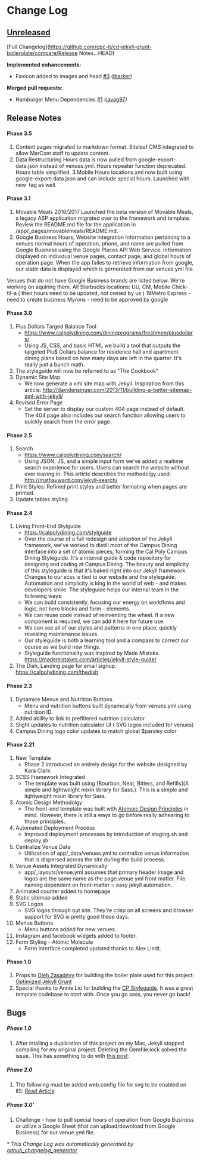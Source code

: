 # Change Log

## [Unreleased](https://github.com/cpc-it/cd-jekyll-grunt-boilerplate/tree/HEAD)

[Full Changelog](https://github.com/cpc-it/cd-jekyll-grunt-boilerplate/compare/Release Notes...HEAD)

**Implemented enhancements:**

- Favicon added to images and head [\#3](https://github.com/cpc-it/cd-jekyll-grunt-boilerplate/pull/3) ([lbarker](https://github.com/lbarker))

**Merged pull requests:**

- Hamburger Menu Dependencies [\#1](https://github.com/cpc-it/cd-jekyll-grunt-boilerplate/pull/1) ([javag97](https://github.com/javag97))

## Release Notes
#### Phase 3.5
1. Content pages migrated to markdown format. Siteleaf CMS integrated to allow MarCom staff to update content.
2. Data Restructuring
Hours data is now pulled from google-export-data.json instead of venues.yml. Hours repeater function deprecated. Hours table simplified. 
3.Mobile Hours
locations.xml now built using google-export-data.json and can include special hours. Launched with new <image> tag as well. 
#### Phase 3.1
1. Movable Meals 2016/2017
Launched the beta version of Movable Meals, a legacy ASP application migrated over to the framework and template. Review the README.md file for the application in /app/_pages/movablemeals/README.md.
2. Google Business Hours, Website Integration
Information pertaining to a venues normal hours of operation, phone, and name are pulled from Google Business using the Google Places API Web Service. Information displayed on individual venue pages, contact page, and global hours of operation page. When the app failes to retrieve information from google, our static data is displayed which is gernerated from our venues.yml file.

Venues that do not have Google Business brands are listed below. We're working on aquiring them.
All Starbucks locations: UU, CM, Mobile
Chick-fil-a ( their hours need to be updated, not owned by us )
19Metro Express - need to create business
Myrons - need to be approved by google 

#### Phase 3.0
1. Plus Dollars Targed Balance Tool
	* https://www.calpolydining.com/diningprograms/freshmen/plusdollars/
	* Using JS, CSS, and basic HTML we build a tool that outputs the targeted Plu$ Dollars balance for residence hall and apartment dining plans based on how many days are left in the quarter. It's really just a bunch math.
2. The styleguide will now be referred to as "The Cookbook"
3. Dynamic Site Map
	* We now generate a xml site map with Jekyll. Inspiration from this article: http://davidensinger.com/2013/11/building-a-better-sitemap-xml-with-jekyll/
4. Revised Error Page
	* Set the server to display our custom 404 page instead of default. The 404 page also includes our search function allowing users to quickly search from the error page. 
#### Phase 2.5
1. Search
	* https://www.calpolydining.com/search/
	* Using JSON, JS, and a simple input form we've added a realtime search experience for users. Users can search the website without ever leaving in. This article describes the methodolgy used: http://mathayward.com/jekyll-search/ 
2. Print Styles: Refined print styles and better formating when pages are printed. 
3. Update tables styling. 

#### Phase 2.4
1. Living Front-End Stylguide
	* https://calpolydining.com/stylguide
	* Over the course of a full redesign and adoption of the Jekyll framework, we've worked to distill most of the Campus Dining interface into a set of atomic pieces, forming the Cal Poly Campus Dining Styleguide. It's a internal guide & code repository for designing and coding at Campus Dining. The beauty and simplicity of this styleguide is that it's baked right into our Jekyll framework. Changes to our scss is tied to our website and the styleguide. Automation and simplicity is king in the world of web - and makes developers smile. The styleguide helps our internal team in the following ways:
	* We can build consistently, focusing our energy on workflows and logic, not hero blocks and form - elements.
	* We can reuse code instead of reinventing the wheel. If a new component is required, we can add it here for future use.
	* We can see all of our styles and patterns in one place, quickly revealing maintenance issues.
	* Our styleguide is both a learning tool and a compass to correct our course as we build new things.
	* Styleguide functionality was inspired by Made Mistaks. https://mademistakes.com/articles/jekyll-style-guide/
2. The Dish, Landing page for email signup. https://calpolydining.com/thedish


#### Phase 2.3
1. Dynamice Menue and Nutrition Buttons.
	* Menu and nutrition buttons built dynamically from venues.yml using nutrition ID.
2. Added ability to link to prefiltered nutrition calculator
3. Slight updates to nutrition calculator UI ( SVG logos included for venues)
4. Campus Dining logo color updates to match global $parsley color

#### Phase 2.21
1. New Template
	* Phase 2 introduced an entirely design for the website designed by Kara Clark.
2. SCSS Framework Integrated
	* The template was built using [Bourbon, Neat, Bitters, and Refills](A simple and lightweight mixin library for Sass.). This is a simple and lightweight mixin library for Sass.
3. Atomic Design Methodolgy
	* The front-end template was built with [Atomoic Design Principles](http://bradfrost.com/blog/post/atomic-web-design/) in mind. However, there is still a ways to go before really adhearing to those principles.. 
4. Automated Deployment Process
	* Improved deployment processes by introduction of staging.sh and deploy.sh
5. Centralize Venue Data
	* Utilization of app/_data/venues.yml to centralize venue information that is dispersed across the site during the build process.
6. Venue Assets Integrated Dynamically
	* app/_layouts/venue.yml assumes that primary header image and logos are the same name as the page.venue yml front matter. File naming dependent on front-matter = easy jekyll automation.
7. Animated counter added to homepage
8. Static sitemap added
9. SVG Logos
	* SVG logos through out site. They're crisp on all screens and browser support for SVG is pretty good these days. 
10. Menue Buttons
	* Menu buttons added for new venues.
11. Instagram and facebook widgets added to footer.
12. Form Styling - Atomic Molecule
	* Form interface completed updated thanks to Alex Lindt. 

#### Phase 1.0
1. Props to [Oleh Zasadnyy](https://github.com/ozasadnyy) for building the boiler plate used for this project: [Optimized Jekyll Grunt](https://github.com/ozasadnyy/optimized-jekyll-grunt)
2. Special thanks to Annie Liu for building the [CP Styleguide](https://code.its.calpoly.edu/projects/CPWT/repos/styleguide/browse). It was a great template codebase to start with. Once you go sass, you never go back!

## Bugs
##### Phase 1.0
1. After intalling a duplication of this project on my Mac, Jekyll stopped compiling for my original project. Deleting the Gemfile.lock solved the issue. This has something to do with [this post](https://github.com/jekyll/jekyll/issues/4518).

##### Phase 2.0
1. The following must be added web.config file for svg to be enabled on IIS: [Read Article](http://stackoverflow.com/questions/12328651/svg-is-not-working-on-iis-webserver-on-localhost)

##### Phase 3.0'
1. Challenge - how to pull special hours of operation from Google Business or utilize a Google Sheet (that can upload/download from Google Business) for our venue.yml file.


\* *This Change Log was automatically generated by [github_changelog_generator](https://github.com/skywinder/Github-Changelog-Generator)*